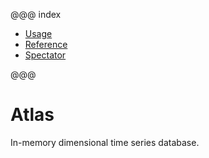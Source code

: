 
@@@ index

* [Usage](tutorial.md)
* [Reference](reference/index.md)
* [Spectator](spectator/index.md)

@@@

# Atlas

In-memory dimensional time series database.

